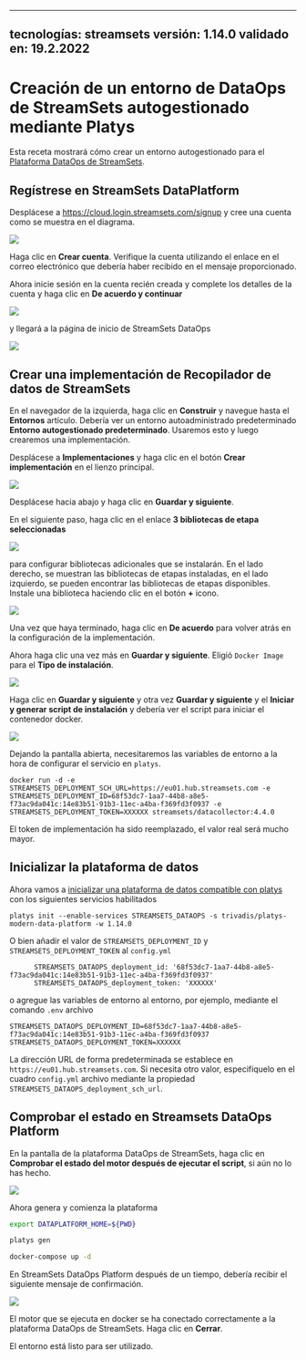 ***

## tecnologías: streamsets&#xA;versión: 1.14.0&#xA;validado en: 19.2.2022

# Creación de un entorno de DataOps de StreamSets autogestionado mediante Platys

Esta receta mostrará cómo crear un entorno autogestionado para el [Plataforma DataOps de StreamSets](https://streamsets.com/products/dataops-platform/).

## Regístrese en StreamSets DataPlatform

Desplácese a <https://cloud.login.streamsets.com/signup> y cree una cuenta como se muestra en el diagrama.

![](images/create-account.png)

Haga clic en **Crear cuenta**. Verifique la cuenta utilizando el enlace en el correo electrónico que debería haber recibido en el mensaje proporcionado.

Ahora inicie sesión en la cuenta recién creada y complete los detalles de la cuenta y haga clic en **De acuerdo y continuar**

![](images/account-details.png)

y llegará a la página de inicio de StreamSets DataOps

![](images/homepage.png)

## Crear una implementación de Recopilador de datos de StreamSets

En el navegador de la izquierda, haga clic en **Construir** y navegue hasta el **Entornos** artículo. Debería ver un entorno autoadministrado predeterminado **Entorno autogestionado predeterminado**. Usaremos esto y luego crearemos una implementación.

Desplácese a **Implementaciones** y haga clic en el botón **Crear implementación** en el lienzo principal.

![](images/new-deployment.png)

Desplácese hacia abajo y haga clic en **Guardar y siguiente**.

En el siguiente paso, haga clic en el enlace **3 bibliotecas de etapa seleccionadas**

![](images/new-deployment-1.png)

para configurar bibliotecas adicionales que se instalarán. En el lado derecho, se muestran las bibliotecas de etapas instaladas, en el lado izquierdo, se pueden encontrar las bibliotecas de etapas disponibles. Instale una biblioteca haciendo clic en el botón **+** icono.

![](images/new-deployment-1a.png)

Una vez que haya terminado, haga clic en **De acuerdo** para volver atrás en la configuración de la implementación.

Ahora haga clic una vez más en **Guardar y siguiente**. Eligió `Docker Image` para el **Tipo de instalación**.

![](images/new-deployment-2.png)

Haga clic en **Guardar y siguiente** y otra vez **Guardar y siguiente** y el **Iniciar y generar script de instalación** y debería ver el script para iniciar el contenedor docker.

![](images/new-deployment-3.png)

Dejando la pantalla abierta, necesitaremos las variables de entorno a la hora de configurar el servicio en `platys`.

    docker run -d -e STREAMSETS_DEPLOYMENT_SCH_URL=https://eu01.hub.streamsets.com -e STREAMSETS_DEPLOYMENT_ID=68f53dc7-1aa7-44b8-a8e5-f73ac9da041c:14e83b51-91b3-11ec-a4ba-f369fd3f0937 -e STREAMSETS_DEPLOYMENT_TOKEN=XXXXXX streamsets/datacollector:4.4.0

El token de implementación ha sido reemplazado, el valor real será mucho mayor.

## Inicializar la plataforma de datos

Ahora vamos a [inicializar una plataforma de datos compatible con platys](../documentation/getting-started.md) con los siguientes servicios habilitados

    platys init --enable-services STREAMSETS_DATAOPS -s trivadis/platys-modern-data-platform -w 1.14.0

O bien añadir el valor de `STREAMSETS_DEPLOYMENT_ID` y `STREAMSETS_DEPLOYMENT_TOKEN` al `config.yml`

          STREAMSETS_DATAOPS_deployment_id: '68f53dc7-1aa7-44b8-a8e5-f73ac9da041c:14e83b51-91b3-11ec-a4ba-f369fd3f0937'
          STREAMSETS_DATAOPS_deployment_token: 'XXXXXX'

o agregue las variables de entorno al entorno, por ejemplo, mediante el comando `.env` archivo

    STREAMSETS_DATAOPS_DEPLOYMENT_ID=68f53dc7-1aa7-44b8-a8e5-f73ac9da041c:14e83b51-91b3-11ec-a4ba-f369fd3f0937
    STREAMSETS_DATAOPS_DEPLOYMENT_TOKEN=XXXXXX

La dirección URL de forma predeterminada se establece en `https://eu01.hub.streamsets.com`. Si necesita otro valor, especifíquelo en el cuadro `config.yml` archivo mediante la propiedad `STREAMSETS_DATAOPS_deployment_sch_url`.

## Comprobar el estado en Streamsets DataOps Platform

En la pantalla de la plataforma DataOps de StreamSets, haga clic en **Comprobar el estado del motor después de ejecutar el script**, si aún no lo has hecho.

![](images/new-deployment-4.png)

Ahora genera y comienza la plataforma

```bash
export DATAPLATFORM_HOME=${PWD}

platys gen

docker-compose up -d
```

En StreamSets DataOps Platform después de un tiempo, debería recibir el siguiente mensaje de confirmación.

![](images/new-deployment-5.png)

El motor que se ejecuta en docker se ha conectado correctamente a la plataforma DataOps de StreamSets. Haga clic en **Cerrar**.

El entorno está listo para ser utilizado.
